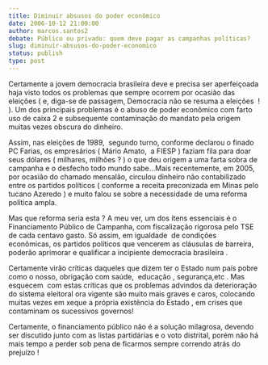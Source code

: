 ```yaml
---
title: Diminuir absusos do poder econômico 
date: 2006-10-12 21:00:00
author: marcos.santos2
debate: Público ou privado: quem deve pagar as campanhas políticas?
slug: diminuir-absusos-do-poder-economico
status: publish 
type: post
---
```


  
Certamente a jovem democracia brasileira deve e precisa ser aperfeiçoada haja visto todos os problemas que sempre ocorrem por ocasião das eleições ( e, diga-se de passagem, Democracia não se resuma a eleições  ! ). Um dos principais problemas é o abuso de poder econômico com farto uso de caixa 2 e subsequente contaminação do mandato pela origem muitas vezes obscura do dinheiro.  
  
 Assim, nas eleições de 1989,  segundo turno, conforme declarou o finado PC Farias, os empresários ( Mário Amato,  a FIESP ) faziam fila para doar seus dólares ( milhares, milhões ? ) o que deu origem a uma farta sobra de campanha e o desfecho todo mundo sabe...Mais recentemente, em 2005, por ocasião do chamado mensalão, circulou dinheiro não contabilizado entre os partidos políticos ( conforme a receita preconizada em Minas pelo tucano Azeredo ) e muito falou se sobre a necessidade de uma reforma política ampla.  
  
Mas que reforma seria esta ? A meu ver, um dos ítens essenciais é o Financiamento Público de Campanha, com fiscalização rigorosa pelo TSE de cada centavo gasto. Só assim, em igualdade  de condições  econômicas, os partidos políticos que vencerem as cláusulas de barreira, poderão aprimorar e qualificar a incipiente democracia brasileira .  
  
Certamente virão críticas daqueles que dizem ter o Estado num país pobre como o nosso, obrigação com saúde,  educação , segurança,etc . Mas esquecem  com estas críticas que os problemas advindos da deterioração do sistema eleitoral ora vigente são muito mais graves e caros, colocando muitas vezes em xeque a própria existência do Estado , em crises que contaminam os sucessivos governos!  
  
Certamente, o financiamento público não é a solução milagrosa, devendo ser discutido junto com as listas partidárias e o voto distrital, porém não há mais tempo a perder sob pena de ficarmos sempre correndo atrás do prejuízo !


